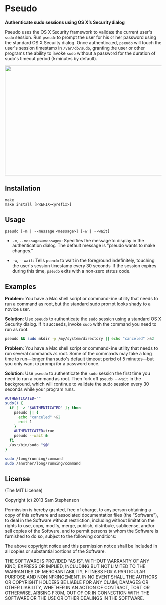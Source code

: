 # Pseudo
**Authenticate sudo sessions using OS X’s Security dialog**

Pseudo uses the OS X Security framework to validate the current
user's `sudo` session. Run `pseudo` to prompt the user for his or her
password using the standard OS X Security dialog. Once authenticated,
`pseudo` will touch the user's session timestamp in `/var/db/sudo`,
granting the user or other programs the ability to invoke `sudo`
without a password for the duration of sudo's timeout period (5
minutes by default).

<img src="http://i.imgur.com/AYKC8nb.png" width="557" height="353">

## Installation

    make
    make install [PREFIX=<prefix>]

## Usage

    pseudo [-m | --message <message>] [-w | --wait]

* `-m`, `--message=<message>`:
  Specifies the message to display in the authentication dialog. The
  default message is "pseudo wants to make changes."

* `-w`, `--wait`:
  Tells `pseudo` to wait in the foreground indefinitely, touching the
  user's session timestamp every 30 seconds. If the session expires
  during this time, `pseudo` exits with a non-zero status code.

## Examples

**Problem**: You have a Mac shell script or command-line utility
that needs to run a command as root, but the standard sudo prompt
looks shady to a novice user.

**Solution**: Use `pseudo` to authenticate the `sudo` session using a
standard OS X Security dialog. If it succeeds, invoke `sudo` with the
command you need to run as root.

```bash
pseudo && sudo mkdir -p /my/system/directory || echo "canceled" >&2
```

**Problem**: You have a Mac shell script or command-line utility that
needs to run several commands as root. Some of the commands may take a
long time to run—longer than sudo's default timeout period of 5
minutes—but you only want to prompt for a password once.

**Solution**: Use `pseudo` to authenticate the `sudo` session the
first time you need to run a command as root. Then fork off `pseudo
--wait` in the background, which will continue to validate the sudo
session every 30 seconds while your program runs.

```bash
AUTHENTICATED=""
sudo() {
  if [ -z "$AUTHENTICATED" ]; then
    pseudo || {
      echo "canceled" >&2
      exit 1
    }
    AUTHENTICATED=true
    pseudo --wait &
  fi
  /usr/bin/sudo "$@"
}

sudo /long/running/command
sudo /another/long/running/command
```

## License

(The MIT License)

Copyright (c) 2013 Sam Stephenson

Permission is hereby granted, free of charge, to any person obtaining
a copy of this software and associated documentation files (the
"Software"), to deal in the Software without restriction, including
without limitation the rights to use, copy, modify, merge, publish,
distribute, sublicense, and/or sell copies of the Software, and to
permit persons to whom the Software is furnished to do so, subject to
the following conditions:

The above copyright notice and this permission notice shall be
included in all copies or substantial portions of the Software.

THE SOFTWARE IS PROVIDED "AS IS", WITHOUT WARRANTY OF ANY KIND,
EXPRESS OR IMPLIED, INCLUDING BUT NOT LIMITED TO THE WARRANTIES OF
MERCHANTABILITY, FITNESS FOR A PARTICULAR PURPOSE AND
NONINFRINGEMENT. IN NO EVENT SHALL THE AUTHORS OR COPYRIGHT HOLDERS BE
LIABLE FOR ANY CLAIM, DAMAGES OR OTHER LIABILITY, WHETHER IN AN ACTION
OF CONTRACT, TORT OR OTHERWISE, ARISING FROM, OUT OF OR IN CONNECTION
WITH THE SOFTWARE OR THE USE OR OTHER DEALINGS IN THE SOFTWARE.
